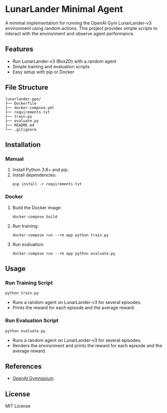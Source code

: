 # LunarLander Minimal Agent

A minimal implementation for running the OpenAI Gym LunarLander-v3 environment using random actions. This project provides simple scripts to interact with the environment and observe agent performance.

## Features

- Run LunarLander-v3 (Box2D) with a random agent
- Simple training and evaluation scripts
- Easy setup with pip or Docker

## File Structure

```
lunarlander-ppo/
├── Dockerfile
├── docker-compose.yml
├── requirements.txt
├── train.py
├── evaluate.py
├── README.md
└── .gitignore
```

## Installation

### Manual

1. Install Python 3.8+ and pip.
2. Install dependencies:
   ```
   pip install -r requirements.txt
   ```

### Docker

1. Build the Docker image:
   ```
   docker-compose build
   ```
2. Run training:
   ```
   docker-compose run --rm app python train.py
   ```
3. Run evaluation:
   ```
   docker-compose run --rm app python evaluate.py
   ```

## Usage

### Run Training Script

```
python train.py
```

- Runs a random agent on LunarLander-v3 for several episodes.
- Prints the reward for each episode and the average reward.

### Run Evaluation Script

```
python evaluate.py
```

- Runs a random agent on LunarLander-v3 for several episodes.
- Renders the environment and prints the reward for each episode and the average reward.

## References

- [OpenAI Gymnasium](https://gym.openai.com/)

## License

MIT License
